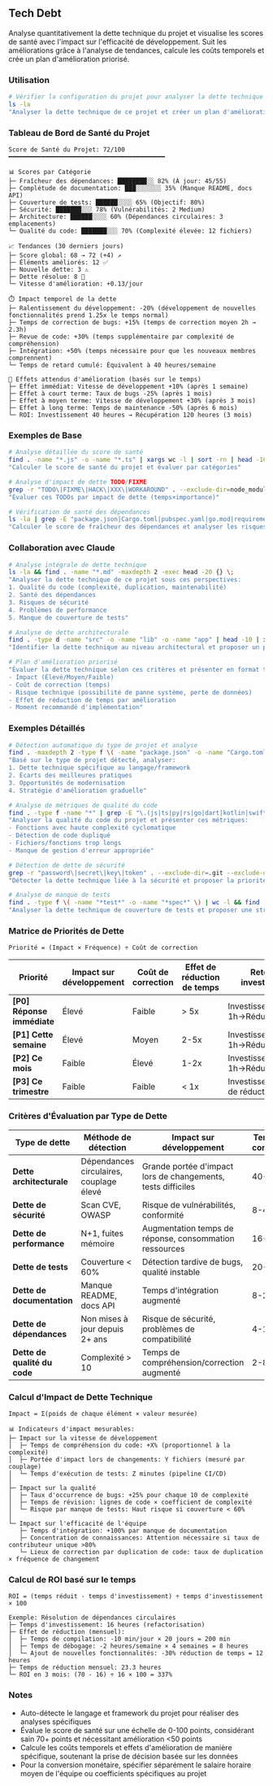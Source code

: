## Tech Debt

Analyse quantitativement la dette technique du projet et visualise les scores de santé avec l'impact sur l'efficacité de développement. Suit les améliorations grâce à l'analyse de tendances, calcule les coûts temporels et crée un plan d'amélioration priorisé.

### Utilisation

```bash
# Vérifier la configuration du projet pour analyser la dette technique
ls -la
"Analyser la dette technique de ce projet et créer un plan d'amélioration"
```

### Tableau de Bord de Santé du Projet

```
Score de Santé du Projet: 72/100
━━━━━━━━━━━━━━━━━━━━━━━━━━━━━━━━━━━━━━━━━━━

📊 Scores par Catégorie
├─ Fraîcheur des dépendances: ████████░░ 82% (À jour: 45/55)
├─ Complétude de documentation: ███░░░░░░░ 35% (Manque README, docs API)
├─ Couverture de tests: ██████░░░░ 65% (Objectif: 80%)
├─ Sécurité: ███████░░░ 78% (Vulnérabilités: 2 Medium)
├─ Architecture: ██████░░░░ 60% (Dépendances circulaires: 3 emplacements)
└─ Qualité du code: ███████░░░ 70% (Complexité élevée: 12 fichiers)

📈 Tendances (30 derniers jours)
├─ Score global: 68 → 72 (+4) ↗️
├─ Éléments améliorés: 12 ✅
├─ Nouvelle dette: 3 ⚠️
├─ Dette résolue: 8 🎉
└─ Vitesse d'amélioration: +0.13/jour

⏱️ Impact temporel de la dette
├─ Ralentissement du développement: -20% (développement de nouvelles fonctionnalités prend 1.25x le temps normal)
├─ Temps de correction de bugs: +15% (temps de correction moyen 2h → 2.3h)
├─ Revue de code: +30% (temps supplémentaire par complexité de compréhension)
├─ Intégration: +50% (temps nécessaire pour que les nouveaux membres comprennent)
└─ Temps de retard cumulé: Équivalent à 40 heures/semaine

🎯 Effets attendus d'amélioration (basés sur le temps)
├─ Effet immédiat: Vitesse de développement +10% (après 1 semaine)
├─ Effet à court terme: Taux de bugs -25% (après 1 mois)
├─ Effet à moyen terme: Vitesse de développement +30% (après 3 mois)
├─ Effet à long terme: Temps de maintenance -50% (après 6 mois)
└─ ROI: Investissement 40 heures → Récupération 120 heures (3 mois)
```

### Exemples de Base

```bash
# Analyse détaillée du score de santé
find . -name "*.js" -o -name "*.ts" | xargs wc -l | sort -rn | head -10
"Calculer le score de santé du projet et évaluer par catégories"

# Analyse d'impact de dette TODO/FIXME
grep -r "TODO\|FIXME\|HACK\|XXX\|WORKAROUND" . --exclude-dir=node_modules --exclude-dir=.git
"Évaluer ces TODOs par impact de dette (temps×importance)"

# Vérification de santé des dépendances
ls -la | grep -E "package.json|Cargo.toml|pubspec.yaml|go.mod|requirements.txt"
"Calculer le score de fraîcheur des dépendances et analyser les risques et effets des mises à jour"
```

### Collaboration avec Claude

```bash
# Analyse intégrale de dette technique
ls -la && find . -name "*.md" -maxdepth 2 -exec head -20 {} \;
"Analyser la dette technique de ce projet sous ces perspectives:
1. Qualité du code (complexité, duplication, maintenabilité)
2. Santé des dépendances
3. Risques de sécurité
4. Problèmes de performance
5. Manque de couverture de tests"

# Analyse de dette architecturale
find . -type d -name "src" -o -name "lib" -o -name "app" | head -10 | xargs ls -la
"Identifier la dette technique au niveau architectural et proposer un plan de refactorisation"

# Plan d'amélioration priorisé
"Évaluer la dette technique selon ces critères et présenter en format tableau:
- Impact (Élevé/Moyen/Faible)
- Coût de correction (temps)
- Risque technique (possibilité de panne système, perte de données)
- Effet de réduction de temps par amélioration
- Moment recommandé d'implémentation"
```

### Exemples Détaillés

```bash
# Détection automatique du type de projet et analyse
find . -maxdepth 2 -type f \( -name "package.json" -o -name "Cargo.toml" -o -name "pubspec.yaml" -o -name "go.mod" -o -name "pom.xml" \)
"Basé sur le type de projet détecté, analyser:
1. Dette technique spécifique au langage/framework
2. Écarts des meilleures pratiques
3. Opportunités de modernisation
4. Stratégie d'amélioration graduelle"

# Analyse de métriques de qualité du code
find . -type f -name "*" | grep -E "\.(js|ts|py|rs|go|dart|kotlin|swift|java)$" | wc -l
"Analyser la qualité du code du projet et présenter ces métriques:
- Fonctions avec haute complexité cyclomatique
- Détection de code dupliqué
- Fichiers/fonctions trop longs
- Manque de gestion d'erreur appropriée"

# Détection de dette de sécurité
grep -r "password\|secret\|key\|token" . --exclude-dir=.git --exclude-dir=node_modules | grep -v ".env.example"
"Détecter la dette technique liée à la sécurité et proposer la priorité de correction et les contre-mesures"

# Analyse de manque de tests
find . -type f \( -name "*test*" -o -name "*spec*" \) | wc -l && find . -type f -name "*.md" | xargs grep -l "test"
"Analyser la dette technique de couverture de tests et proposer une stratégie de tests"
```

### Matrice de Priorités de Dette

```
Priorité = (Impact × Fréquence) ÷ Coût de correction
```

| Priorité | Impact sur développement | Coût de correction | Effet de réduction de temps | Retour sur investissement | Délai de réponse |
|----------|--------------------------|-------------------|----------------------------|---------------------------|------------------|
| **[P0] Réponse immédiate** | Élevé | Faible | > 5x | Investissement 1h→Réduction 5h+ | Immédiat |
| **[P1] Cette semaine** | Élevé | Moyen | 2-5x | Investissement 1h→Réduction 2-5h | Dans 1 semaine |
| **[P2] Ce mois** | Faible | Élevé | 1-2x | Investissement 1h→Réduction 1-2h | Dans 1 mois |
| **[P3] Ce trimestre** | Faible | Faible | < 1x | Investissement=temps de réduction | Dans 3 mois |

### Critères d'Évaluation par Type de Dette

| Type de dette | Méthode de détection | Impact sur développement | Temps de correction |
|---------------|-------------------- |-------------------------|-------------------|
| **Dette architecturale** | Dépendances circulaires, couplage élevé | Grande portée d'impact lors de changements, tests difficiles | 40-80h |
| **Dette de sécurité** | Scan CVE, OWASP | Risque de vulnérabilités, conformité | 8-40h |
| **Dette de performance** | N+1, fuites mémoire | Augmentation temps de réponse, consommation ressources | 16-40h |
| **Dette de tests** | Couverture < 60% | Détection tardive de bugs, qualité instable | 20-60h |
| **Dette de documentation** | Manque README, docs API | Temps d'intégration augmenté | 8-24h |
| **Dette de dépendances** | Non mises à jour depuis 2+ ans | Risque de sécurité, problèmes de compatibilité | 4-16h |
| **Dette de qualité du code** | Complexité > 10 | Temps de compréhension/correction augmenté | 2-8h |

### Calcul d'Impact de Dette Technique

```
Impact = Σ(poids de chaque élément × valeur mesurée)

📊 Indicateurs d'impact mesurables:
├─ Impact sur la vitesse de développement
│  ├─ Temps de compréhension du code: +X% (proportionnel à la complexité)
│  ├─ Portée d'impact lors de changements: Y fichiers (mesuré par couplage)
│  └─ Temps d'exécution de tests: Z minutes (pipeline CI/CD)
│
├─ Impact sur la qualité
│  ├─ Taux d'occurrence de bugs: +25% pour chaque 10 de complexité
│  ├─ Temps de révision: lignes de code × coefficient de complexité
│  └─ Risque par manque de tests: Haut risque si couverture < 60%
│
└─ Impact sur l'efficacité de l'équipe
   ├─ Temps d'intégration: +100% par manque de documentation
   ├─ Concentration de connaissances: Attention nécessaire si taux de contributeur unique >80%
   └─ Lieux de correction par duplication de code: taux de duplication × fréquence de changement
```

### Calcul de ROI basé sur le temps

```
ROI = (temps réduit - temps d'investissement) ÷ temps d'investissement × 100

Exemple: Résolution de dépendances circulaires
├─ Temps d'investissement: 16 heures (refactorisation)
├─ Effet de réduction (mensuel):
│  ├─ Temps de compilation: -10 min/jour × 20 jours = 200 min
│  ├─ Temps de débogage: -2 heures/semaine × 4 semaines = 8 heures
│  └─ Ajout de nouvelles fonctionnalités: -30% réduction de temps = 12 heures
├─ Temps de réduction mensuel: 23.3 heures
└─ ROI en 3 mois: (70 - 16) ÷ 16 × 100 = 337%
```

### Notes

- Auto-détecte le langage et framework du projet pour réaliser des analyses spécifiques
- Évalue le score de santé sur une échelle de 0-100 points, considérant sain 70+ points et nécessitant amélioration <50 points
- Calcule les coûts temporels et effets d'amélioration de manière spécifique, soutenant la prise de décision basée sur les données
- Pour la conversion monétaire, spécifier séparément le salaire horaire moyen de l'équipe ou coefficients spécifiques au projet